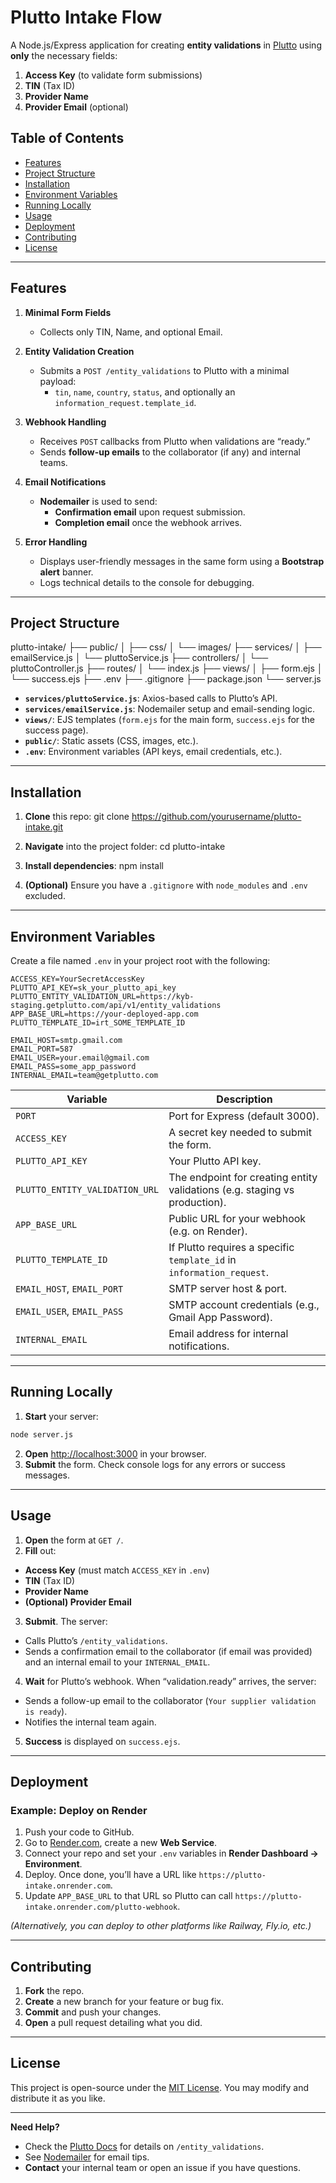 # Plutto Intake Flow

A Node.js/Express application for creating **entity validations** in [Plutto](https://plutto.readme.io/) using **only** the necessary fields:
1. **Access Key** (to validate form submissions)
2. **TIN** (Tax ID)
3. **Provider Name**
4. **Provider Email** (optional)

## Table of Contents

- [Features](#features)
- [Project Structure](#project-structure)
- [Installation](#installation)
- [Environment Variables](#environment-variables)
- [Running Locally](#running-locally)
- [Usage](#usage)
- [Deployment](#deployment)
- [Contributing](#contributing)
- [License](#license)

---

## Features

1. **Minimal Form Fields**  
   - Collects only TIN, Name, and optional Email.

2. **Entity Validation Creation**  
   - Submits a `POST /entity_validations` to Plutto with a minimal payload:
     - `tin`, `name`, `country`, `status`, and optionally an `information_request.template_id`.

3. **Webhook Handling**  
   - Receives `POST` callbacks from Plutto when validations are “ready.”
   - Sends **follow-up emails** to the collaborator (if any) and internal teams.

4. **Email Notifications**  
   - **Nodemailer** is used to send:
     - **Confirmation email** upon request submission.
     - **Completion email** once the webhook arrives.

5. **Error Handling**  
   - Displays user-friendly messages in the same form using a **Bootstrap alert** banner.
   - Logs technical details to the console for debugging.

---

## Project Structure
plutto-intake/
├── public/
│   ├── css/
│   └── images/
├── services/
│   ├── emailService.js
│   └── pluttoService.js
├── controllers/
│   └── pluttoController.js
├── routes/
│   └── index.js
├── views/
│   ├── form.ejs
│   └── success.ejs
├── .env
├── .gitignore
├── package.json
└── server.js

- **`services/pluttoService.js`**: Axios-based calls to Plutto’s API.
- **`services/emailService.js`**: Nodemailer setup and email-sending logic.
- **`views/`**: EJS templates (`form.ejs` for the main form, `success.ejs` for the success page).
- **`public/`**: Static assets (CSS, images, etc.).
- **`.env`**: Environment variables (API keys, email credentials, etc.).

---

## Installation

1. **Clone** this repo:
git clone https://github.com/yourusername/plutto-intake.git

2. **Navigate** into the project folder:
cd plutto-intake

3. **Install dependencies**:
npm install

4. **(Optional)** Ensure you have a `.gitignore` with `node_modules` and `.env` excluded.

---

## Environment Variables

Create a file named `.env` in your project root with the following:

````
ACCESS_KEY=YourSecretAccessKey
PLUTTO_API_KEY=sk_your_plutto_api_key
PLUTTO_ENTITY_VALIDATION_URL=https://kyb-staging.getplutto.com/api/v1/entity_validations
APP_BASE_URL=https://your-deployed-app.com
PLUTTO_TEMPLATE_ID=irt_SOME_TEMPLATE_ID

EMAIL_HOST=smtp.gmail.com
EMAIL_PORT=587
EMAIL_USER=your.email@gmail.com
EMAIL_PASS=some_app_password
INTERNAL_EMAIL=team@getplutto.com
````

| Variable                         | Description                                                             |
|---------------------------------|-------------------------------------------------------------------------|
| `PORT`                          | Port for Express (default 3000).                                        |
| `ACCESS_KEY`                    | A secret key needed to submit the form.                                 |
| `PLUTTO_API_KEY`                | Your Plutto API key.                                                    |
| `PLUTTO_ENTITY_VALIDATION_URL`  | The endpoint for creating entity validations (e.g. staging vs production). |
| `APP_BASE_URL`                  | Public URL for your webhook (e.g. on Render).                           |
| `PLUTTO_TEMPLATE_ID`            | If Plutto requires a specific `template_id` in `information_request`.    |
| `EMAIL_HOST`, `EMAIL_PORT`      | SMTP server host & port.                                                |
| `EMAIL_USER`, `EMAIL_PASS`      | SMTP account credentials (e.g., Gmail App Password).                    |
| `INTERNAL_EMAIL`                | Email address for internal notifications.                                |

---

## Running Locally

1. **Start** your server:

```bash
node server.js
```
2. **Open** [http://localhost:3000](http://localhost:3000) in your browser.
3. **Submit** the form. Check console logs for any errors or success messages.

---

## Usage

1. **Open** the form at `GET /`.  
2. **Fill** out:
- **Access Key** (must match `ACCESS_KEY` in `.env`)
- **TIN** (Tax ID)
- **Provider Name**
- **(Optional) Provider Email**
3. **Submit**. The server:
- Calls Plutto’s `/entity_validations`.
- Sends a confirmation email to the collaborator (if email was provided) and an internal email to your `INTERNAL_EMAIL`.
4. **Wait** for Plutto’s webhook. When “validation.ready” arrives, the server:
- Sends a follow-up email to the collaborator (`Your supplier validation is ready`).
- Notifies the internal team again.
5. **Success** is displayed on `success.ejs`.

---

## Deployment

### Example: Deploy on Render

1. Push your code to GitHub.  
2. Go to [Render.com](https://render.com), create a new **Web Service**.  
3. Connect your repo and set your `.env` variables in **Render Dashboard → Environment**.  
4. Deploy. Once done, you’ll have a URL like `https://plutto-intake.onrender.com`.  
5. Update `APP_BASE_URL` to that URL so Plutto can call `https://plutto-intake.onrender.com/plutto-webhook`.

*(Alternatively, you can deploy to other platforms like Railway, Fly.io, etc.)*

---

## Contributing

1. **Fork** the repo.  
2. **Create** a new branch for your feature or bug fix.  
3. **Commit** and push your changes.  
4. **Open** a pull request detailing what you did.

---

## License

This project is open-source under the [MIT License](LICENSE). You may modify and distribute it as you like.

---

**Need Help?**  
- Check the [Plutto Docs](https://plutto.readme.io/) for details on `/entity_validations`.  
- See [Nodemailer](https://nodemailer.com/about/) for email tips.  
- **Contact** your internal team or open an issue if you have questions.
